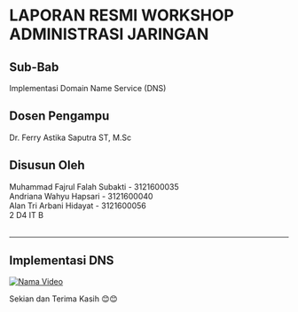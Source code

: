 # **LAPORAN RESMI WORKSHOP ADMINISTRASI JARINGAN** </br>

## **Sub-Bab**

Implementasi Domain Name Service (DNS)

## **Dosen Pengampu** </br>

Dr. Ferry Astika Saputra ST, M.Sc</br>

## **Disusun Oleh**</br>

Muhammad Fajrul Falah Subakti - 3121600035</br>
Andriana Wahyu Hapsari - 3121600040</br>
Alan Tri Arbani Hidayat - 3121600056</br>
2 D4 IT B</br></br>

---

## **Implementasi DNS**

[![Nama Video](https://img.youtube.com/vi/faCeg1J5zZo/0.jpg)](https://www.youtube.com/watch?v=ID_video)

Sekian dan Terima Kasih 😊😊